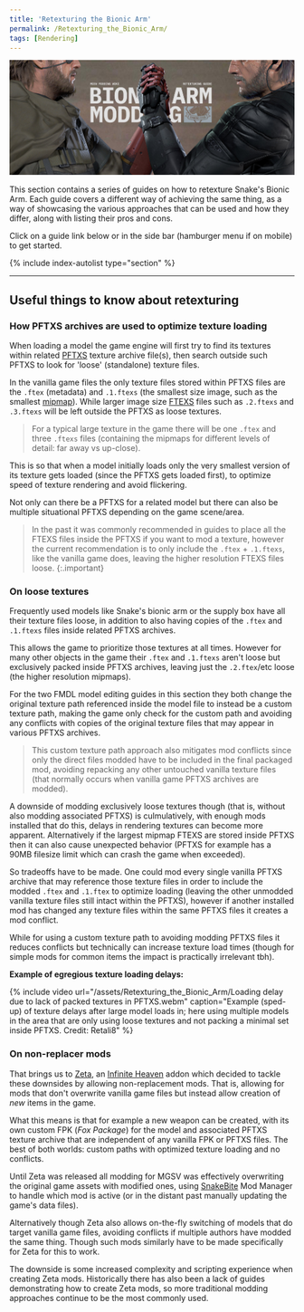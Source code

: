 ```yaml
---
title: 'Retexturing the Bionic Arm'
permalink: /Retexturing_the_Bionic_Arm/
tags: [Rendering]
---
```


![](/assets/Retexturing_the_Bionic_Arm/Intro_graphic.jpg)

This section contains a series of guides on how to retexture Snake's Bionic Arm. Each guide covers a different way of achieving the same thing, as a way of showcasing the various approaches that can be used and how they differ, along with listing their pros and cons.

Click on a guide link below or in the side bar (hamburger menu if on mobile) to get started.

{% include index-autolist type="section" %}

---

## Useful things to know about retexturing

### How PFTXS archives are used to optimize texture loading

When loading a model the game engine will first try to find its textures within related [PFTXS](/PFTXS) texture archive file(s), then search outside such PFTXS to look for 'loose' (standalone) texture files.

In the vanilla game files the only texture files stored within PFTXS files are the `.ftex` (metadata) and `.1.ftexs` (the smallest size image, such as the smallest [mipmap](https://en.wikipedia.org/wiki/Mipmap)). While larger image size [FTEXS](/FTEXS) files such as `.2.ftexs` and `.3.ftexs` will be left outside the PFTXS as loose textures.

> For a typical large texture in the game there will be one `.ftex` and three `.ftexs` files (containing the mipmaps for different levels of detail: far away vs up-close).

This is so that when a model initially loads only the very smallest version of its texture gets loaded (since the PFTXS gets loaded first), to optimize speed of texture rendering and avoid flickering.

Not only can there be a PFTXS for a related model but there can also be multiple situational PFTXS depending on the game scene/area.

> In the past it was commonly recommended in guides to place all the FTEXS files inside the PFTXS if you want to mod a texture, however the current recommendation is to only include the `.ftex` + `.1.ftexs`, like the vanilla game does, leaving the higher resolution FTEXS files loose.
{:.important}

### On loose textures

Frequently used models like Snake's bionic arm or the supply box have all their texture files loose, in addition to also having copies of the `.ftex` and `.1.ftexs` files inside related PFTXS archives.

This allows the game to prioritize those textures at all times. However for many other objects in the game their `.ftex` and `.1.ftexs` aren't loose but exclusively packed inside PFTXS archives, leaving just the `.2.ftex`/etc loose (the higher resolution mipmaps).

For the two FMDL model editing guides in this section they both change the original texture path referenced inside the model file to instead be a custom texture path, making the game only check for the custom path and avoiding any conflicts with copies of the original texture files that may appear in various PFTXS archives.

> This custom texture path approach also mitigates mod conflicts since only the direct files modded have to be included in the final packaged mod, avoiding repacking any other untouched vanilla texture files (that normally occurs when vanilla game PFTXS archives are modded).

A downside of modding exclusively loose textures though (that is, without also modding associated PFTXS) is culmulatively, with enough mods installed that do this, delays in rendering textures can become more apparent. Alternatively if the largest mipmap FTEXS are stored inside PFTXS then it can also cause unexpected behavior (PFTXS for example has a 90MB filesize limit which can crash the game when exceeded).

So tradeoffs have to be made. One could mod every single vanilla PFTXS archive that may reference those texture files in order to include the modded `.ftex` and `.1.ftex` to optimize loading (leaving the other unmodded vanilla texture files still intact within the PFTXS), however if another installed mod has changed any texture files within the same PFTXS files it creates a mod conflict.

While for using a custom texture path to avoiding modding PFTXS files it reduces conflicts but technically can increase texture load times (though for simple mods for common items the impact is practically irrelevant tbh).

**Example of egregious texture loading delays:**

{% include video url="/assets/Retexturing_the_Bionic_Arm/Loading delay due to lack of packed textures in PFTXS.webm" caption="Example (sped-up) of texture delays after large model loads in; here using multiple models in the area that are only using loose textures and not packing a minimal set inside PFTXS. Credit: Retali8" %}

### On non-replacer mods

That brings us to [Zeta](/Zeta), an [Infinite Heaven](/Infinite_Heaven) addon which decided to tackle these downsides by allowing non-replacement mods. That is, allowing for mods that don't overwrite vanilla game files but instead allow creation of *new* items in the game.

What this means is that for example a new weapon can be created, with its own custom FPK (*Fox Package*) for the model and associated PFTXS texture archive that are independent of any vanilla FPK or PFTXS files. The best of both worlds: custom paths with optimized texture loading and no conflicts.

Until Zeta was released all modding for MGSV was effectively overwriting the original game assets with modified ones, using [SnakeBite](/SnakeBite_Mod_Manager) Mod Manager to handle which mod is active (or in the distant past manually updating the game's data files).

Alternatively though Zeta also allows on-the-fly switching of models that do target vanilla game files, avoiding conflicts if multiple authors have modded the same thing. Though such mods similarly have to be made specifically for Zeta for this to work.

The downside is some increased complexity and scripting experience when creating Zeta mods. Historically there has also been a lack of guides demonstrating how to create Zeta mods, so more traditional modding approaches continue to be the most commonly used.